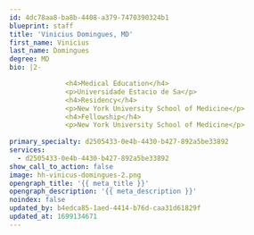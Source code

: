 ```yaml
---
id: 4dc78aa8-ba8b-4408-a379-7470390324b1
blueprint: staff
title: 'Vinicius Domingues, MD'
first_name: Vinicius
last_name: Domingues
degree: MD
bio: |2-

              <h4>Medical Education</h4>
              <p>Universidade Estacio de Sa</p>
              <h4>Residency</h4>
              <p>New York University School of Medicine</p>
              <h4>Fellowship</h4>
              <p>New York University School of Medicine</p>
          
primary_specialty: d2505433-0e4b-4430-b427-892a5be33892
services:
  - d2505433-0e4b-4430-b427-892a5be33892
show_call_to_action: false
image: hh-vinicus-domingues-2.png
opengraph_title: '{{ meta_title }}'
opengraph_description: '{{ meta_description }}'
noindex: false
updated_by: b4edca85-1aed-4414-b76d-caa31d61829f
updated_at: 1699134671
---
```

